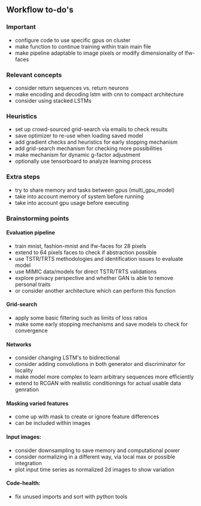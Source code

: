 ## Workflow to-do's

### Important
* configure code to use specific gpus on cluster
* make function to continue training within train main file
* make pipeline adaptable to image pixels or modify dimensionality of lfw-faces

### Relevant concepts
* consider return sequences vs. return neurons
* make encoding and decoding lstm with cnn to compact architecture
* consider using stacked LSTMs

### Heuristics
* set up crowd-sourced grid-search via emails to check results
* save optimizer to re-use when loading saved model
* add gradient checks and heuristics for early stopping mechanism
* add grid-search mechanism for checking more possibilities
* make mechanism for dynamic g-factor adjustment
* optionally use tensorboard to analyze learning process

### Extra steps
* try to share memory and tasks between gpus (multi\_gpu\_model)
* take into account memory of system before running
* take into account gpu usage before executing

### Brainstorming points

#### Evaluation pipeline
* train mnist, fashion-mnist and lfw-faces for 28 pixels
* extend to 64 pixels faces to check if abstraction possible
* use TSTR/TRTS methodologies and identification issues to evaluate model
* use MIMIC data/models for direct TSTR/TRTS validations
* explore privacy perspective and whether GAN is able to remove personal traits
* or consider another architecture which can perform this function

#### Grid-search
* apply some basic filtering such as limits of loss ratios
* make some early stopping mechanisms and save models to check for convergence

#### Networks
* consider changing LSTM's to bidirectional
* consider adding convolutions in both generator and discriminator for locality
* make model more complex to learn arbitrary sequences more efficiently
* extend to RCGAN with realistic conditionings for actual usable data genration

#### Masking varied features
* come up with mask to create or ignore feature differences
* can be included within images

#### Input images:
* consider downsampling to save memory and computational power
* consider normalizing in a different way, via local max or possible integration
* plot input time series as normalized 2d images to show variation

#### Code-health:
* fix unused imports and sort with python tools
